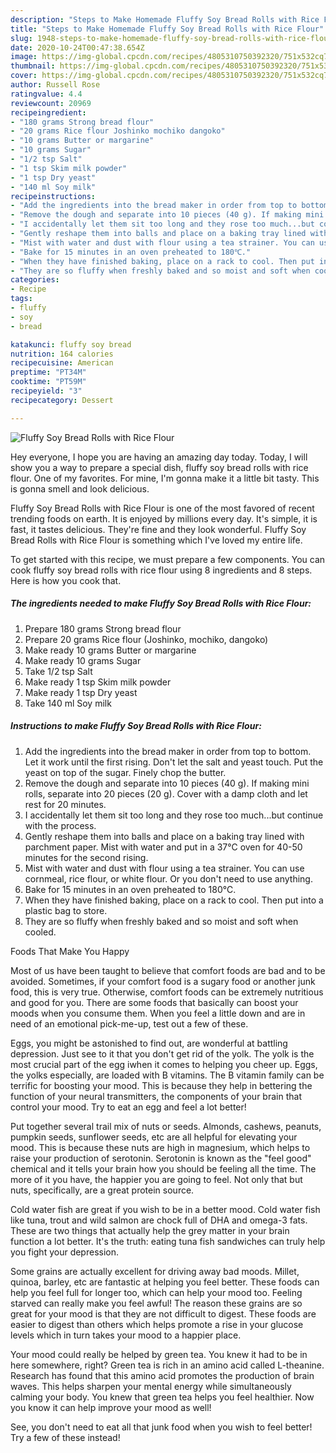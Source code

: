 ```yaml
---
description: "Steps to Make Homemade Fluffy Soy Bread Rolls with Rice Flour"
title: "Steps to Make Homemade Fluffy Soy Bread Rolls with Rice Flour"
slug: 1948-steps-to-make-homemade-fluffy-soy-bread-rolls-with-rice-flour
date: 2020-10-24T00:47:38.654Z
image: https://img-global.cpcdn.com/recipes/4805310750392320/751x532cq70/fluffy-soy-bread-rolls-with-rice-flour-recipe-main-photo.jpg
thumbnail: https://img-global.cpcdn.com/recipes/4805310750392320/751x532cq70/fluffy-soy-bread-rolls-with-rice-flour-recipe-main-photo.jpg
cover: https://img-global.cpcdn.com/recipes/4805310750392320/751x532cq70/fluffy-soy-bread-rolls-with-rice-flour-recipe-main-photo.jpg
author: Russell Rose
ratingvalue: 4.4
reviewcount: 20969
recipeingredient:
- "180 grams Strong bread flour"
- "20 grams Rice flour Joshinko mochiko dangoko"
- "10 grams Butter or margarine"
- "10 grams Sugar"
- "1/2 tsp Salt"
- "1 tsp Skim milk powder"
- "1 tsp Dry yeast"
- "140 ml Soy milk"
recipeinstructions:
- "Add the ingredients into the bread maker in order from top to bottom. Let it work until the first rising. Don&#39;t let the salt and yeast touch. Put the yeast on top of the sugar. Finely chop the butter."
- "Remove the dough and separate into 10 pieces (40 g). If making mini rolls, separate into 20 pieces (20 g). Cover with a damp cloth and let rest for 20 minutes."
- "I accidentally let them sit too long and they rose too much...but continue with the process."
- "Gently reshape them into balls and place on a baking tray lined with parchment paper. Mist with water and put in a 37°C oven for 40-50 minutes for the second rising."
- "Mist with water and dust with flour using a tea strainer. You can use cornmeal, rice flour, or white flour. Or you don&#39;t need to use anything."
- "Bake for 15 minutes in an oven preheated to 180℃."
- "When they have finished baking, place on a rack to cool. Then put into a plastic bag to store."
- "They are so fluffy when freshly baked and so moist and soft when cooled."
categories:
- Recipe
tags:
- fluffy
- soy
- bread

katakunci: fluffy soy bread 
nutrition: 164 calories
recipecuisine: American
preptime: "PT34M"
cooktime: "PT59M"
recipeyield: "3"
recipecategory: Dessert

---
```



![Fluffy Soy Bread Rolls with Rice Flour](https://img-global.cpcdn.com/recipes/4805310750392320/751x532cq70/fluffy-soy-bread-rolls-with-rice-flour-recipe-main-photo.jpg)

Hey everyone, I hope you are having an amazing day today. Today, I will show you a way to prepare a special dish, fluffy soy bread rolls with rice flour. One of my favorites. For mine, I'm gonna make it a little bit tasty. This is gonna smell and look delicious.

Fluffy Soy Bread Rolls with Rice Flour is one of the most favored of recent trending foods on earth. It is enjoyed by millions every day. It's simple, it is fast, it tastes delicious. They're fine and they look wonderful. Fluffy Soy Bread Rolls with Rice Flour is something which I've loved my entire life.




To get started with this recipe, we must prepare a few components. You can cook fluffy soy bread rolls with rice flour using 8 ingredients and 8 steps. Here is how you cook that.

<!--inarticleads1-->

##### The ingredients needed to make Fluffy Soy Bread Rolls with Rice Flour:

1. Prepare 180 grams Strong bread flour
1. Prepare 20 grams Rice flour (Joshinko, mochiko, dangoko)
1. Make ready 10 grams Butter or margarine
1. Make ready 10 grams Sugar
1. Take 1/2 tsp Salt
1. Make ready 1 tsp Skim milk powder
1. Make ready 1 tsp Dry yeast
1. Take 140 ml Soy milk




<!--inarticleads2-->

##### Instructions to make Fluffy Soy Bread Rolls with Rice Flour:

1. Add the ingredients into the bread maker in order from top to bottom. Let it work until the first rising. Don&#39;t let the salt and yeast touch. Put the yeast on top of the sugar. Finely chop the butter.
1. Remove the dough and separate into 10 pieces (40 g). If making mini rolls, separate into 20 pieces (20 g). Cover with a damp cloth and let rest for 20 minutes.
1. I accidentally let them sit too long and they rose too much...but continue with the process.
1. Gently reshape them into balls and place on a baking tray lined with parchment paper. Mist with water and put in a 37°C oven for 40-50 minutes for the second rising.
1. Mist with water and dust with flour using a tea strainer. You can use cornmeal, rice flour, or white flour. Or you don&#39;t need to use anything.
1. Bake for 15 minutes in an oven preheated to 180℃.
1. When they have finished baking, place on a rack to cool. Then put into a plastic bag to store.
1. They are so fluffy when freshly baked and so moist and soft when cooled.




Foods That Make You Happy


Most of us have been taught to believe that comfort foods are bad and to be avoided. Sometimes, if your comfort food is a sugary food or another junk food, this is very true. Otherwise, comfort foods can be extremely nutritious and good for you. There are some foods that basically can boost your moods when you consume them. When you feel a little down and are in need of an emotional pick-me-up, test out a few of these.

Eggs, you might be astonished to find out, are wonderful at battling depression. Just see to it that you don't get rid of the yolk. The yolk is the most crucial part of the egg iwhen it comes to helping you cheer up. Eggs, the yolks especially, are loaded with B vitamins. The B vitamin family can be terrific for boosting your mood. This is because they help in bettering the function of your neural transmitters, the components of your brain that control your mood. Try to eat an egg and feel a lot better!

Put together several trail mix of nuts or seeds. Almonds, cashews, peanuts, pumpkin seeds, sunflower seeds, etc are all helpful for elevating your mood. This is because these nuts are high in magnesium, which helps to raise your production of serotonin. Serotonin is known as the "feel good" chemical and it tells your brain how you should be feeling all the time. The more of it you have, the happier you are going to feel. Not only that but nuts, specifically, are a great protein source.

Cold water fish are great if you wish to be in a better mood. Cold water fish like tuna, trout and wild salmon are chock full of DHA and omega-3 fats. These are two things that actually help the grey matter in your brain function a lot better. It's the truth: eating tuna fish sandwiches can truly help you fight your depression. 

Some grains are actually excellent for driving away bad moods. Millet, quinoa, barley, etc are fantastic at helping you feel better. These foods can help you feel full for longer too, which can help your mood too. Feeling starved can really make you feel awful! The reason these grains are so great for your mood is that they are not difficult to digest. These foods are easier to digest than others which helps promote a rise in your glucose levels which in turn takes your mood to a happier place.

Your mood could really be helped by green tea. You knew it had to be in here somewhere, right? Green tea is rich in an amino acid called L-theanine. Research has found that this amino acid promotes the production of brain waves. This helps sharpen your mental energy while simultaneously calming your body. You knew that green tea helps you feel healthier. Now you know it can help improve your mood as well!

See, you don't need to eat all that junk food when you wish to feel better! Try a few of these instead!

